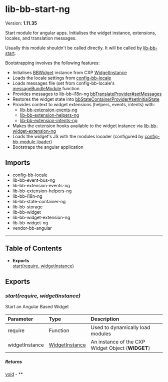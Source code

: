 # lib-bb-start-ng


Version: **1.11.35**

Start module for angular apps. Initialises the widget instance, extensions,
locales, and translation messages.

Usually this module shouldn't be called directly. It will be called by
<a href="lib-bb-start.html#lib-bb-start">lib-bb-start</a>.

Bootstrapping involves the following features:
 - Initialises <a href="lib-bb-widget.html#BBWidget">BBWidget</a> instance from CXP
 <a href="lib-bb-start.html#WidgetInstance">WidgetInstance</a>
 - Loads the locale settings from <a href="config-bb-locale.html#config-bb-locale">config-bb-locale</a>
 - Loads messages file (set from config-bb-locale's
 <a href="config-bb-locale.html#messageBundleModule">messageBundleModule</a> function
 - Provides messages to lib-bb-i18n-ng
 <a href="lib-bb-i18n-ng.html#bbTranslateProvider#setMessages">bbTranslateProvider#setMessages</a>
 - Restores the widget state into
 <a href="lib-bb-state-container-ng.html#bbStateContainerProvider#setInitialState">bbStateContainerProvider#setInitialState</a>
 - Provides context to widget extensions (helpers, events, intents) with:
   - <a href="lib-bb-extension-events-ng.html#lib-bb-extension-events-ng">lib-bb-extension-events-ng</a>
   - <a href="lib-bb-extension-helpers-ng.html#lib-bb-extension-helpers-ng">lib-bb-extension-helpers-ng</a>
   - <a href="lib-bb-extension-intents-ng.html#lib-bb-extension-intents-ng">lib-bb-extension-intents-ng</a>
 - Makes the extension hooks available to the widget instance via
 <a href="lib-bb-widget-extension-ng.html#lib-bb-widget-extension-ng">lib-bb-widget-extension-ng</a>
 - Loads the widget's JS with the modules looader (configured by
 <a href="config-bb-module-loader.html#config-bb-module-loader">config-bb-module-loader</a>)
 - Bootstraps the angular application

## Imports

* config-bb-locale
* lib-bb-event-bus-ng
* lib-bb-extension-events-ng
* lib-bb-extension-helpers-ng
* lib-bb-i18n-ng
* lib-bb-state-container-ng
* lib-bb-storage
* lib-bb-widget
* lib-bb-widget-extension-ng
* lib-bb-widget-ng
* vendor-bb-angular

---

## Table of Contents
- **Exports**<br/>    <a href="#start">start(require, widgetInstance)</a><br/>

## Exports


### <a name="start"></a>*start(require, widgetInstance)*

Start an Angular Based Widget

| Parameter | Type | Description |
| :-- | :-- | :-- |
| require | Function | Used to dynamically load modules |
| widgetInstance | <a href="#WidgetInstance">WidgetInstance</a> | An instance of the CXP Widget Object (__WIDGET__) |

##### Returns

<a href="#void">void</a> - **
